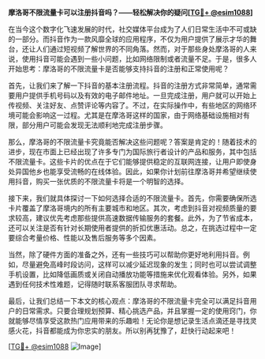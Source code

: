 **摩洛哥不限流量卡可以注册抖音吗？——轻松解决你的疑问[[TG💪+ @esim1088](https://t.me/s/esim1088)]**

在当今这个数字化飞速发展的时代，社交媒体平台成为了人们日常生活中不可或缺的一部分。而抖音作为一款风靡全球的应用程序，不仅为用户提供了展示才华的舞台，还让人们通过短视频了解世界的不同角落。然而，对于那些身处摩洛哥的人来说，使用抖音可能会遇到一些小问题，比如网络限制或者流量不足。于是，很多人开始思考：摩洛哥的不限流量卡是否能够支持抖音的注册和正常使用呢？

首先，让我们来了解一下抖音的基本注册流程。抖音的注册方式非常简单，通常需要用户提供手机号码以及有效的电子邮件地址。一旦完成注册，用户就可以开始上传视频、关注好友、点赞评论等内容了。不过，在实际操作中，有些地区的网络环境可能会影响这一过程。尤其是在摩洛哥这样的国家，由于网络基础设施相对有限，部分用户可能会发现无法顺利地完成注册步骤。

那么，摩洛哥的不限流量卡究竟能否解决这些问题呢？答案是肯定的！随着技术的进步，现在市面上已经出现了许多专门为国际旅行者设计的产品和服务，其中包括不限流量卡。这些卡片的优点在于它们能够提供稳定的互联网连接，让用户即使身处异国他乡也能享受流畅的在线体验。因此，如果你计划前往摩洛哥并希望继续使用抖音，购买一张优质的不限流量卡将是一个明智的选择。

接下来，我们就具体探讨一下如何选择合适的不限流量卡。首先，你需要确保所选卡片覆盖了摩洛哥境内的所有主要城市和地区。其次，考虑到抖音对视频质量的要求较高，建议优先考虑那些提供高速数据传输服务的套餐。此外，为了节省成本，还可以关注是否有针对长期使用者提供的折扣优惠活动。总之，在挑选过程中一定要综合考量价格、性能以及售后服务等多个因素。

当然，除了硬件方面的准备之外，还有一些技巧可以帮助你更好地利用抖音。例如，尽量避免高峰时段访问，这样可以减少延迟现象的发生；同时也可以尝试调整手机设置，比如降低画质或关闭自动播放功能等措施来优化观看体验。另外，如果遇到任何技术性难题，记得随时联系客服团队寻求帮助。

最后，让我们总结一下本文的核心观点：摩洛哥的不限流量卡完全可以满足抖音用户的日常需求。只要合理规划预算、精心挑选产品，并且掌握一定的使用窍门，你就能够尽情享受这款热门应用带来的乐趣啦！无论你是想记录生活点滴还是寻找灵感火花，抖音都能成为你忠实的朋友。所以别再犹豫了，赶快行动起来吧！

[[TG💪+ @esim1088](https://t.me/s/esim1088) ![Image](https://i.postimg.cc/4NQfJmqS/Snipaste-2025-05-13-00-14-12.png)]